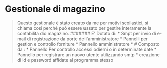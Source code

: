 # Gestionale di magazino
> Questo gestionale è stato creato da me per motivi scoilastici, si chiama così perchè può essere ussato per gestire interamente la    contabilita dio magazino.
#######  E' Dotato di:
           *  Smpt per invio di e-mail di registrazione da porte dell'amministratore
           * Pannelli per gestion e controllo forniture 
           * Pannello amministratore
            * # Composto da :
               * Pannello Per controllo accessi odierni o in determinate date
               * Pannello per registrare un nuovo utente utilizzando smtp
                * creazione di id e password affidate al programma stesso

